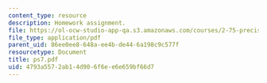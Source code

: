 ```yaml
---
content_type: resource
description: Homework assignment.
file: https://ol-ocw-studio-app-qa.s3.amazonaws.com/courses/2-75-precision-machine-design-fall-2001/4793a5572ab14d906f6ee6e659bf66d7_ps7.pdf
file_type: application/pdf
parent_uid: 86ee0ee8-648a-ee4b-de44-6a198c9c577f
resourcetype: Document
title: ps7.pdf
uid: 4793a557-2ab1-4d90-6f6e-e6e659bf66d7
---
```


